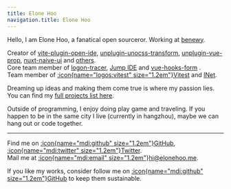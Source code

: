 ```yaml
---
title: Elone Hoo
navigation.title: Elone Hoo
---
```


Hello, I am Elone Hoo, a fanatical open sourceror. Working at [benewy](https://github.com/benewy).

Creator of [vite-plugin-open-ide](https://github.com/jump-ide/vite-plugin-open-ide), [unplugin-unocss-transform](https://github.com/conver-unocss/unocss-plugin-transform), [unplugin-vue-prop](https://github.com/elonehoo/unplugin-vue-prop), [nuxt-naive-ui](https://github.com/elonehoo/nuxt-naive-ui) and [others](/projects).<br>
Core team member of [logon-tracer](https://github.com/logon-tracer), [Jump IDE](https://github.com/jump-ide) and [vue-hooks-form](https://github.com/vue-hooks-form) .<br>
Team member of [:icon{name="logos:vitest" size="1.2em"}Vitest](https://github.com/vitest-dev) and [INet](https://github.com/hzpt-inet-club).

Dreaming up ideas and making them come true is where my passion lies. You can find my [full projects list here](/projects).

Outside of programming, I enjoy doing play game and traveling. If you happen to be in the same city I live (currently in hangzhou), maybe we can hang out or code together.

***

Find me on [:icon{name="mdi:github" size="1.2em"}GitHub](https://github.com/elonehoo), [:icon{name="mdi:twitter" size="1.2em"}Twitter](https://www.twitter.com/elonehoo).<br>
Mail me at [:icon{name="mdi:email" size="1.2em"}hi@elonehoo.me](mailto:hi@elonehoo.me).<br>

If you like my works, consider follow me on [:icon{name="mdi:github" size="1.2em"}GitHub](https://github.com/elonehoo) to keep them sustainable.
